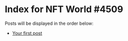 # Index for NFT World #4509
Posts will be displayed in the order below:

- [Your first post](./001-first.md)

